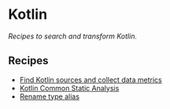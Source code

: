 # Kotlin

_Recipes to search and transform Kotlin._

## Recipes

* [Find Kotlin sources and collect data metrics](./findkotlinsources.md)
* [Kotlin Common Static Analysis](./staticanalysis.md)
* [Rename type alias](./renametypealias.md)


